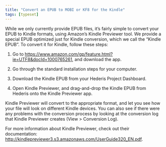 ```yaml
---
title: "Convert an EPUB to MOBI or KF8 for the Kindle"
tags: [typeset]
---
```

 
<html><body><section data-type="chapter" class="hsecchapter" data-hederis-type="hsecchapter" id="convert-to-kindle" data-pi-attrs="id: convert-to-kindle; data-tags: typeset;" role="doc-chapter" data-tags="typeset" data-author-name=" " data-book-title=" " title="Convert an EPUB to MOBI or KF8 for the Kindle"><p class="hblkp" data-hederis-type="hblkp" id="p9xEHr9hJ">While we only currently provide EPUB files, it&#8217;s fairly simple to convert your EPUB to Kindle formats, using Amazon&#8217;s Kindle Previewer tool. We provide a special EPUB optimized just for Kindle conversion, which we call the &#8220;Kindle EPUB&#8221;. To convert it for Kindle, follow these steps:</p><ol class="hwprnumlist" data-hederis-type="hwprnumlist" id="p9QqOl5ls"><li class="hblkoli" data-hederis-type="hblkoli" id="li5KWo3ufj"><p class="hblkoli" data-hederis-type="hblklip" id="pGk4FqZ9v">Go to <a href="https://www.amazon.com/gp/feature.html?ie=UTF8&amp;docId=1000765261" data-hederis-type="hspana" id="p7TjBjZ5l"><span class="Hyperlink" data-hederis-type="hspnspan" id="pOTW6nicM">https://www.amazon.com/gp/feature.html?ie=UTF8&amp;docId=1000765261</span></a>, and download the app.</p></li><li class="hblkoli" data-hederis-type="hblkoli" id="liRUPbR8y5"><p class="hblkoli" data-hederis-type="hblklip" id="pZd1ZCDaM">Go through the standard installation steps for your computer.</p></li><li class="hblkoli" data-hederis-type="hblkoli" id="lihJ0Rcgga"><p class="hblkoli" data-hederis-type="hblklip" id="pKePtqdk0">Download the Kindle EPUB from your Hederis Project Dashboard.</p></li><li class="hblkoli" data-hederis-type="hblkoli" id="liRtcARs5C"><p class="hblkoli" data-hederis-type="hblklip" id="pY1TTlOrp">Open Kindle Previewer, and drag-and-drop the Kindle EPUB from Hederis onto the Kindle Previewer app.</p></li></ol><p class="hblkp" data-hederis-type="hblkp" id="pkErJKvYA">Kindle Previewer will convert to the appropriate format, and let you see how your file will look on different Kindle devices. You can also see if there were any problems with the conversion process by looking at the conversion log that Kindle Previewer creates (View &gt; Conversion Log).</p><p class="hblkp" data-hederis-type="hblkp" id="pCyXUENdd">For more information about Kindle Previewer, check out their documentation: <a href="http://kindlepreviewer3.s3.amazonaws.com/UserGuide320_EN.pdf" data-hederis-type="hspana" id="psmkzl3lu"><span class="Hyperlink" data-hederis-type="hspnspan" id="p3kqN1st6">http://kindlepreviewer3.s3.amazonaws.com/UserGuide320_EN.pdf</span></a>.</p></section></body></html>
